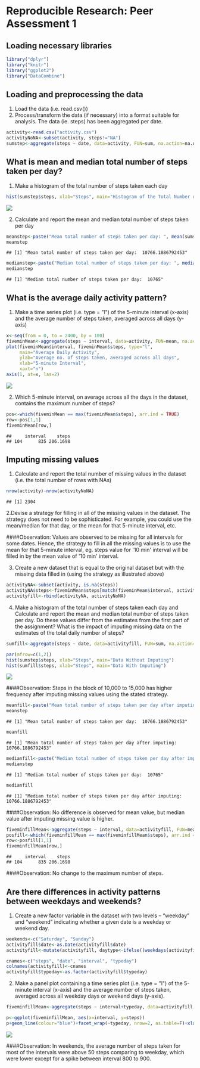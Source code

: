 # Reproducible Research: Peer Assessment 1

## Loading necessary libraries

```r
library("dplyr")
library("knitr")
library("ggplot2")
library("DataCombine")
```

## Loading and preprocessing the data
1. Load the data (i.e. read.csv())
2. Process/transform the data (if necessary) into a format suitable for
analysis. The data (ie. steps) has been aggregated per date.

```r
activity<-read.csv("activity.csv")
activityNoNA<-subset(activity, steps!="NA")
sumstep<-aggregate(steps ~ date, data=activity, FUN=sum, na.action=na.omit)
```

## What is mean and median total number of steps taken per day?
1. Make a histogram of the total number of steps taken each day

```r
hist(sumstep$steps, xlab="Steps", main="Histogram of the Total Number of Steps Taken Each Day")
```

![](./PA1_template_files/figure-html/unnamed-chunk-3-1.png) 

2. Calculate and report the mean and median total number of steps taken per day

```r
meanstep<-paste("Mean total number of steps taken per day: ", mean(sumstep$steps))
meanstep
```

```
## [1] "Mean total number of steps taken per day:  10766.1886792453"
```

```r
medianstep<-paste("Median total number of steps taken per day: ", median(sumstep$steps))
medianstep
```

```
## [1] "Median total number of steps taken per day:  10765"
```

## What is the average daily activity pattern?
1. Make a time series plot (i.e. type = "l") of the 5-minute interval (x-axis) and the average number of steps taken, averaged across all days (y-axis)

```r
x<-seq(from = 0, to = 2400, by = 100)
fiveminMean<-aggregate(steps ~ interval, data=activity, FUN=mean, na.action=na.omit)
plot(fiveminMean$interval, fiveminMean$steps, type="l", 
     main="Average Daily Activity", 
     ylab="Average no. of steps taken, averaged across all days",
     xlab="5-minute Interval",
     xaxt="n")
axis(1, at=x, las=2)
```

![](./PA1_template_files/figure-html/unnamed-chunk-5-1.png) 

2. Which 5-minute interval, on average across all the days in the dataset, contains the maximum number of steps?

```r
pos<-which(fiveminMean == max(fiveminMean$steps), arr.ind = TRUE)
row<-pos[1,1]
fiveminMean[row,]
```

```
##     interval    steps
## 104      835 206.1698
```
## Imputing missing values
1. Calculate and report the total number of missing values in the dataset
(i.e. the total number of rows with NAs)

```r
nrow(activity)-nrow(activityNoNA)
```

```
## [1] 2304
```
2.Devise a strategy for filling in all of the missing values in the dataset. The strategy does not need to be sophisticated. For example, you could use the mean/median for that day, or the mean for that 5-minute interval, etc.

####Observation: Values are observed to be missing for all intervals for some dates. Hence, the strategy to fill in all the missing values is to use the mean for that 5-minute interval, eg. steps value for '10 min' interval will be filled in by the mean value of '10 min' interval.

3. Create a new dataset that is equal to the original dataset but with the missing data filled in (using the strategy as illustrated above)

```r
activityNA<-subset(activity, is.na(steps))
activityNA$steps<-fiveminMean$steps[match(fiveminMean$interval, activity$interval)]
activityfill<-rbind(activityNA, activityNoNA)      
```
4. Make a histogram of the total number of steps taken each day and Calculate and report the mean and median total number of steps taken per day. Do these values differ from the estimates from the first part of the assignment? What is the impact of imputing missing data on the estimates of the total daily number of steps?

```r
sumfill<-aggregate(steps ~ date, data=activityfill, FUN=sum, na.action=na.omit)

par(mfrow=c(1,2))
hist(sumstep$steps, xlab="Steps", main="Data Without Imputing")
hist(sumfill$steps, xlab="Steps", main="Data With Imputing")
```

![](./PA1_template_files/figure-html/unnamed-chunk-9-1.png) 

####Observation: Steps in the block of 10,000 to 15,000 has higher frequency after imputing missing values using the stated strategy. 


```r
meanfill<-paste("Mean total number of steps taken per day after imputing: ", mean(sumfill$steps))
meanstep
```

```
## [1] "Mean total number of steps taken per day:  10766.1886792453"
```

```r
meanfill
```

```
## [1] "Mean total number of steps taken per day after imputing:  10766.1886792453"
```

```r
medianfill<-paste("Median total number of steps taken per day after imputing: ", median(sumfill$steps))
medianstep
```

```
## [1] "Median total number of steps taken per day:  10765"
```

```r
medianfill
```

```
## [1] "Median total number of steps taken per day after imputing:  10766.1886792453"
```
####Observation: No difference is observed for mean value, but median value after imputing missing value is higher.


```r
fiveminfillMean<-aggregate(steps ~ interval, data=activityfill, FUN=mean, na.action=na.omit)
posfill<-which(fiveminfillMean == max(fiveminfillMean$steps), arr.ind = TRUE)
row<-posfill[1,1]
fiveminfillMean[row,]
```

```
##     interval    steps
## 104      835 206.1698
```

####Observation: No change to the maximum number of steps.

## Are there differences in activity patterns between weekdays and weekends?
1. Create a new factor variable in the dataset with two levels – “weekday” and “weekend” indicating whether a given date is a weekday or weekend day.

```r
weekends<-c("Saturday", "Sunday")
activityfill$date<-as.Date(activityfill$date)
activityfill<-mutate(activityfill, daytype<-ifelse((weekdays(activityfill$date) %in% weekends), "weekend", "weekday"))

cnames<-c("steps", "date", "interval", "typeday")
colnames(activityfill)<-cnames
activityfill$typeday<-as.factor(activityfill$typeday)
```

2. Make a panel plot containing a time series plot (i.e. type = "l") of the 5-minute interval (x-axis) and the average number of steps taken, averaged across all weekday days or weekend days (y-axis). 

```r
fiveminfillMean<-aggregate(steps ~ interval+typeday, data=activityfill, FUN=mean, na.action=na.omit)

p<-ggplot(fiveminfillMean, aes(x=interval, y=steps))
p+geom_line(colour="blue")+facet_wrap(~typeday, nrow=2, as.table=F)+xlab("Interval")+ylab("Number of Steps")
```

![](./PA1_template_files/figure-html/unnamed-chunk-13-1.png) 

####Observation: In weekends, the average number of steps taken for most of the intervals were above 50 steps comparing to weekday, which were lower except for a spike between interval 800 to 900.
